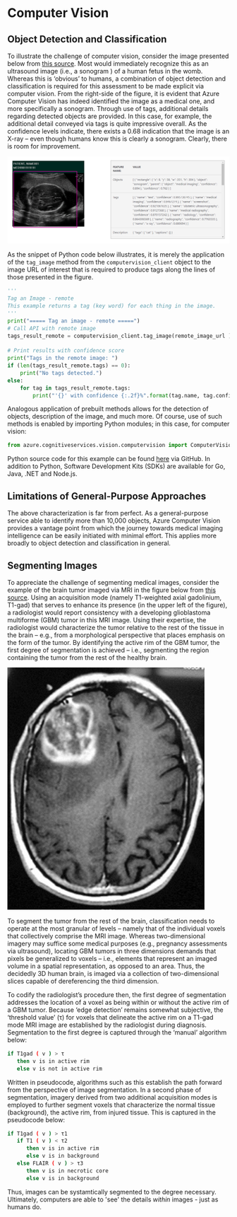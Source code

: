 # Computer Vision 

## Object Detection and Classification 

To illustrate the challenge of computer vision, consider the image presented below from [this source](https://cloudblogs.microsoft.com/industry-blog/en-gb/health/2019/07/26/ai-medical-imaging-low-code/). Most would immediately recognize this as an ultrasound image (i.e., a sonogram ) of a human fetus in the womb. Whereas this is ‘obvious’ to humans, a combination of object detection and classification is required for this assessment to be made explicit via computer vision. From the right-side of the figure, it is evident that Azure Computer Vision has indeed identified the image as a medical one, and more specifically a sonogram. Through use of tags, additional details regarding detected objects are provided. In this case, for example, the additional detail conveyed via tags is quite impressive overall. As the confidence levels indicate,  there exists a 0.68 indication that the image is an X-ray – even though humans know this is clearly a sonogram. Clearly, there is room for improvement. 

![object detection and classification example](/datascience/cogserv/media/us_object_classification.png "object detection and classification example")

As the snippet of Python code below illustrates, it is merely the application of the `tag_image` method from the `computervision_client` object to the image URL of interest that is required to produce tags along the lines of those presented in the figure. 

```Python
'''
Tag an Image - remote
This example returns a tag (key word) for each thing in the image.
'''
print("===== Tag an image - remote =====")
# Call API with remote image
tags_result_remote = computervision_client.tag_image(remote_image_url )

# Print results with confidence score
print("Tags in the remote image: ")
if (len(tags_result_remote.tags) == 0):
    print("No tags detected.")
else:
    for tag in tags_result_remote.tags:
        print("'{}' with confidence {:.2f}%".format(tag.name, tag.confidence * 100))

```

Analogous application of prebuilt methods allows for the detection of objects, description of the image, and much more. Of course, use of such methods is enabled by importing Python modules; in this case, for computer vision:

```Python
from azure.cognitiveservices.vision.computervision import ComputerVisionClient
```

Python source code for this example can be found [here](https://github.com/Azure-Samples/cognitive-services-quickstart-code/blob/master/python/ComputerVision/ComputerVisionQuickstart.py) via GitHub. In addition to Python, Software Development Kits (SDKs) are available for Go, Java, .NET and Node.js.

## Limitations of General-Purpose Approaches

The above characterization is far from perfect. As a general-purpose service able to identify more than 10,000 objects, Azure Computer Vision provides a vantage point from which the journey towards medical imaging intelligence can be easily initiated with minimal effort. This applies more broadly to object detection and classification in general. 

## Segmenting Images 

To appreciate the challenge of segmenting medical images, consider the example of the brain tumor imaged via MRI in the figure below from [this source](http://emedicine.medscape.com/article/283252-overview). Using an acquisition mode (namely T1-weighted axial gadolinium, T1-gad) that serves to enhance its presence (in the upper left of the figure), a radiologist would report consistency with a developing glioblastoma multiforme (GBM) tumor in this MRI image. Using their expertise, the radiologist would characterize the tumor relative to the rest of the tissue in the brain – e.g., from a morphological perspective that places emphasis on the form of the tumor. By identifying the active rim of the GBM tumor, the first degree of segmentation is achieved – i.e., segmenting the region containing the tumor from the rest of the healthy brain. 

![image segementation example](https://raw.githubusercontent.com/ianl-terawe/academy/main/datascience/cogserv/media/mri_image_segmn.png "image segementation example")

To segment the tumor from the rest of the brain, classification needs to operate at the most granular of levels – namely that of the individual voxels that collectively comprise the MRI image. Whereas two-dimensional imagery may suffice some medical purposes (e.g., pregnancy assessments via ultrasound), locating GBM tumors in three dimensions demands that pixels be generalized to voxels – i.e., elements that represent an imaged volume in a spatial representation, as opposed to an area. Thus, the decidedly 3D human brain, is imaged via a collection of two-dimensional slices capable of dereferencing the third dimension. 

To codify the radiologist’s procedure then, the first degree of segmentation addresses the location of a voxel as being within or without the active rim of a GBM tumor.  Because ‘edge detection’ remains somewhat subjective, the ‘threshold value’ (τ) for voxels that delineate the active rim on a T1-gad mode MRI image are established by the radiologist during diagnosis. Segmentation to the first degree is captured through the ‘manual’ algorithm below: 

```bash
if T1gad ( v ) > τ
   then v is in active rim
   else v is not in active rim
```

Written in pseudocode, algorithms such as this establish the path forward from the perspective of image segmentation. In a second phase of segmentation, imagery derived from two additional acquisition modes is employed to further segment voxels that characterize the normal tissue (background), the active rim, from injured tissue. This is captured in the pseudocode below: 

```bash
if T1gad ( v ) > τ1
   if T1 ( v ) < τ2
      then v is in active rim
      else v is in background
   else FLAIR ( v ) > τ3
      then v is in necrotic core
      else v is in background
```

Thus, images can be systamtically segmented to the degree necessary. Ultimately, computers are able to 'see' the details _within_ images - just as humans do. 

<!--- could elaborate --->